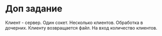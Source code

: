 # Доп задание

Клиент - сервер. Один сокет. Несколько клиентов. Обработка в дочерних. Клиенту возвращается файл. На вход количество клиентов.
